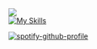 <div>
  <a href="https://komarev.com" align="text-align: left;">
    <img src="https://komarev.com/ghpvc/?username=irrecusavel&style=flat-square&color=000000&label=views">
  </a>
  <br>
  <a href="https://skillicons.dev">
    <img src="https://skillicons.dev/icons?i=js,typescript,java,discordjs,nextjs,tailwindcss,react,svelte" alt="My Skills" />
  </a>
  <br>

  [![spotify-github-profile](https://spotify-github-profile.kittinanx.com/api/view?uid=31trzrdldumkbahspojdqvyn245y&cover_image=true&theme=natemoo-re&show_offline=true&background_color=121212&interchange=false&bar_color=53b14f&bar_color_cover=false)](https://spotify-github-profile.kittinanx.com/api/view?uid=31trzrdldumkbahspojdqvyn245y&redirect=true)
</div>
